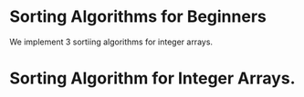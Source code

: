 # Sorting Algorithms for Beginners
 We implement 3 sortiing algorithms for integer arrays.
# Sorting Algorithm for Integer Arrays.
